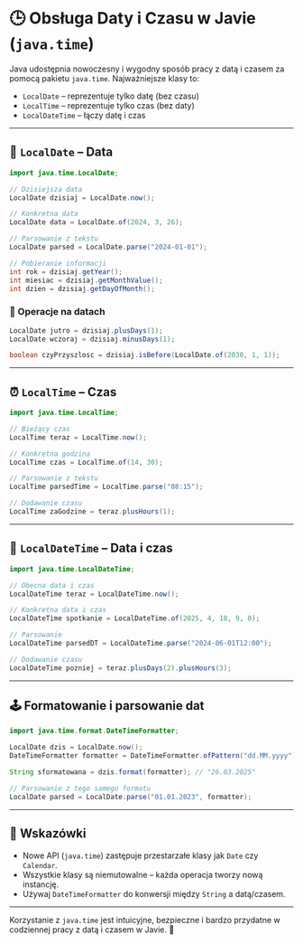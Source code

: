# 🕒 Obsługa Daty i Czasu w Javie (`java.time`)

Java udostępnia nowoczesny i wygodny sposób pracy z datą i czasem za pomocą pakietu `java.time`. Najważniejsze klasy to:

- `LocalDate` – reprezentuje tylko datę (bez czasu)
- `LocalTime` – reprezentuje tylko czas (bez daty)
- `LocalDateTime` – łączy datę i czas

---

## 📅 `LocalDate` – Data

```java
import java.time.LocalDate;

// Dzisiejsza data
LocalDate dzisiaj = LocalDate.now();

// Konkretna data
LocalDate data = LocalDate.of(2024, 3, 26);

// Parsowanie z tekstu
LocalDate parsed = LocalDate.parse("2024-01-01");

// Pobieranie informacji
int rok = dzisiaj.getYear();
int miesiac = dzisiaj.getMonthValue();
int dzien = dzisiaj.getDayOfMonth();
```

### 🔁 Operacje na datach

```java
LocalDate jutro = dzisiaj.plusDays(1);
LocalDate wczoraj = dzisiaj.minusDays(1);

boolean czyPrzyszlosc = dzisiaj.isBefore(LocalDate.of(2030, 1, 1));
```

---

## ⏰ `LocalTime` – Czas

```java
import java.time.LocalTime;

// Bieżący czas
LocalTime teraz = LocalTime.now();

// Konkretna godzina
LocalTime czas = LocalTime.of(14, 30);

// Parsowanie z tekstu
LocalTime parsedTime = LocalTime.parse("08:15");

// Dodawanie czasu
LocalTime zaGodzine = teraz.plusHours(1);
```

---

## 📆 `LocalDateTime` – Data i czas

```java
import java.time.LocalDateTime;

// Obecna data i czas
LocalDateTime teraz = LocalDateTime.now();

// Konkretna data i czas
LocalDateTime spotkanie = LocalDateTime.of(2025, 4, 10, 9, 0);

// Parsowanie
LocalDateTime parsedDT = LocalDateTime.parse("2024-06-01T12:00");

// Dodawanie czasu
LocalDateTime pozniej = teraz.plusDays(2).plusHours(3);
```

---

## 🕹️ Formatowanie i parsowanie dat

```java
import java.time.format.DateTimeFormatter;

LocalDate dzis = LocalDate.now();
DateTimeFormatter formatter = DateTimeFormatter.ofPattern("dd.MM.yyyy");

String sformatowana = dzis.format(formatter); // "26.03.2025"

// Parsowanie z tego samego formatu
LocalDate parsed = LocalDate.parse("01.01.2023", formatter);
```

---

## 🧠 Wskazówki

- Nowe API (`java.time`) zastępuje przestarzałe klasy jak `Date` czy `Calendar`.
- Wszystkie klasy są niemutowalne – każda operacja tworzy nową instancję.
- Używaj `DateTimeFormatter` do konwersji między `String` a datą/czasem.

---

Korzystanie z `java.time` jest intuicyjne, bezpieczne i bardzo przydatne w codziennej pracy z datą i czasem w Javie. 🌟
